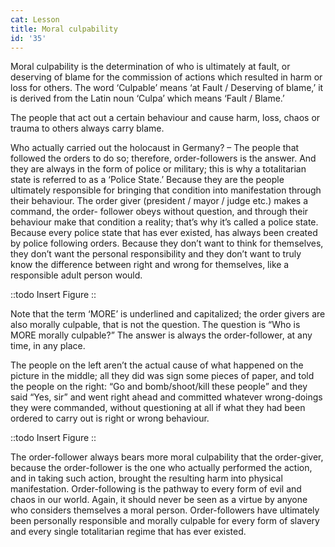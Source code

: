 ```yaml
---
cat: Lesson
title: Moral culpability
id: '35'
---
```


Moral culpability is the determination of who is ultimately at fault, or deserving of blame for
the commission of actions which resulted in harm or loss for others.
The word ‘Culpable’ means ‘at Fault / Deserving of blame,’ it is derived from the Latin noun
‘Culpa’ which means ‘Fault / Blame.’

The people that act out a certain behaviour and cause harm, loss, chaos or trauma to others
always carry blame.

Who actually carried out the holocaust in Germany? – The people that followed the orders to
do so; therefore, order-followers is the answer. And they are always in the form of police or
military; this is why a totalitarian state is referred to as a ‘Police State.’ Because they are the
people ultimately responsible for bringing that condition into manifestation through their
behaviour. The order giver (president / mayor / judge etc.) makes a command, the order-
follower obeys without question, and through their behaviour make that condition a reality;
that’s why it’s called a police state. Because every police state that has ever existed, has
always been created by police following orders. Because they don’t want to think for
themselves, they don’t want the personal responsibility and they don’t want to truly know the
difference between right and wrong for themselves, like a responsible adult person would.

::todo
Insert Figure
::

Note that the term ‘MORE’ is underlined and capitalized; the order givers are also morally
culpable, that is not the question. The question is “Who is MORE morally culpable?” The
answer is always the order-follower, at any time, in any place.

The people on the left aren’t the actual cause of what happened on the picture in the middle;
all they did was sign some pieces of paper, and told the people on the right: “Go and
bomb/shoot/kill these people” and they said “Yes, sir” and went right ahead and committed
whatever wrong-doings they were commanded, without questioning at all if what they had
been ordered to carry out is right or wrong behaviour.

::todo
Insert Figure
::

The order-follower always bears more moral culpability that the order-giver, because the
order-follower is the one who actually performed the action, and in taking such action,
brought the resulting harm into physical manifestation. Order-following is the pathway to
every form of evil and chaos in our world. Again, it should never be seen as a virtue by
anyone who considers themselves a moral person. Order-followers have ultimately been
personally responsible and morally culpable for every form of slavery and every single
totalitarian regime that has ever existed.

